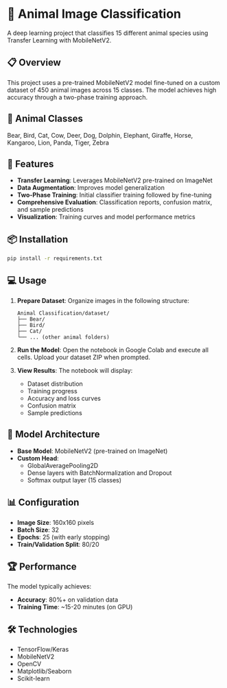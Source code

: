 # 🐾 Animal Image Classification

A deep learning project that classifies 15 different animal species using Transfer Learning with MobileNetV2.

## 📋 Overview

This project uses a pre-trained MobileNetV2 model fine-tuned on a custom dataset of 450 animal images across 15 classes. The model achieves high accuracy through a two-phase training approach.

## 🦁 Animal Classes

Bear, Bird, Cat, Cow, Deer, Dog, Dolphin, Elephant, Giraffe, Horse, Kangaroo, Lion, Panda, Tiger, Zebra

## 🚀 Features

- **Transfer Learning**: Leverages MobileNetV2 pre-trained on ImageNet
- **Data Augmentation**: Improves model generalization
- **Two-Phase Training**: Initial classifier training followed by fine-tuning
- **Comprehensive Evaluation**: Classification reports, confusion matrix, and sample predictions
- **Visualization**: Training curves and model performance metrics

## 📦 Installation

```bash
pip install -r requirements.txt
```

## 💻 Usage

1. **Prepare Dataset**: Organize images in the following structure:
   ```
   Animal Classification/dataset/
   ├── Bear/
   ├── Bird/
   ├── Cat/
   └── ... (other animal folders)
   ```

2. **Run the Model**: Open the notebook in Google Colab and execute all cells. Upload your dataset ZIP when prompted.

3. **View Results**: The notebook will display:
    - Dataset distribution
    - Training progress
    - Accuracy and loss curves
    - Confusion matrix
    - Sample predictions

## 🎯 Model Architecture

- **Base Model**: MobileNetV2 (pre-trained on ImageNet)
- **Custom Head**:
    - GlobalAveragePooling2D
    - Dense layers with BatchNormalization and Dropout
    - Softmax output layer (15 classes)

## 📊 Configuration

- **Image Size**: 160x160 pixels
- **Batch Size**: 32
- **Epochs**: 25 (with early stopping)
- **Train/Validation Split**: 80/20

## 🏆 Performance

The model typically achieves:
- **Accuracy**: 80%+ on validation data
- **Training Time**: ~15-20 minutes (on GPU)

## 🛠️ Technologies

- TensorFlow/Keras
- MobileNetV2
- OpenCV
- Matplotlib/Seaborn
- Scikit-learn
